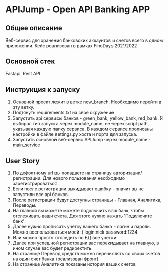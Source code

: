 # APIJump - Open API Banking APP

## Общее описание
Веб-сервис для хранения банковских аккаунтов и счетов всего в одном приложении. Кейс реализован в рамках FinoDays 2021/2022

## Основной стек
Fastapi, Rest API

## Инструкция к запуску

1. Основной проект лежит в ветке new_branch. Необходимо перейти в эту ветку.
2. Подтянуть requirements.txt на свое окружение
3. Запустить api сервисы банков - green_bank, yellow_bank, red_bank. Я выбирал тип запуска через module_name, не через script path, указывая каждую папку сервиса. В каждом сервисе прописаны настройки в файле settings.py хоста и порта для запуска.
4. Запустить основной веб-сервис APIJump через module_name - main_service

## User Story
1. По дефолтному url вы попадаете на страницу авторизации/регистрации. Для нового пользования необходимо зарегистрироваться.
2. Если после регистрации выкидывает ошибку - значит вы не запустили все api банков.
3. После регистрации будут доступны страницы - Главная, Аналитика, Переводы.
4. На главной вы можете можете подключить ваш банк, чтобы отслеживать ваши счета. Для этого нужно нажать 'Подключите банк'
5. Далее нужно прописать учетку вашего банка - логин и пароль. Можно воспользоваться моей :) login:nick password:1234
6. Или можно просто отследить по БД все учетки
7. Далее при успешной регистрации вас перекидывает на главную, в ином случае вас будет редиректить.
8. На странице Перевод средств можно перечислять со своих счетов на один счет банка (реализован фронт)
9. На странице Аналитика показаны история ваших счетов

